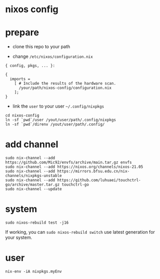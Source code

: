 # nixos config

# prepare

- clone this repo to your path

- change `/etc/nixos/configuration.nix`
```
{ config, pkgs, ... }:

{
  imports =
    [ # Include the results of the hardware scan.
      /your/path/nixos-config/configuration.nix
    ];
}
```

- link the `user` to your user `~/.config/nixpkgs`
```
cd nixos-config
ln -sf `pwd`/user /yout/user/path/.config/nixpkgs
ln -sf `pwd`/direnv /yout/user/path/.config/
```

# add channel
```
sudo nix-channel --add https://github.com/Mic92/envfs/archive/main.tar.gz envfs
sudo nix-channel --add https://nixos.org/channels/nixos-21.05
sudo nix-channel --add https://mirrors.bfsu.edu.cn/nix-channels/nixpkgs-unstable
sudo nix-channel --add https://github.com/luhuaei/touchctrl-go/archive/master.tar.gz touchctrl-go
sudo nix-channel --update
```

# system
```
sudo nixos-rebuild test -j16
```

If working, you can `sudo nixos-rebuild switch` use latest generation for your system.

# user
```
nix-env -iA nixpkgs.myEnv
```
